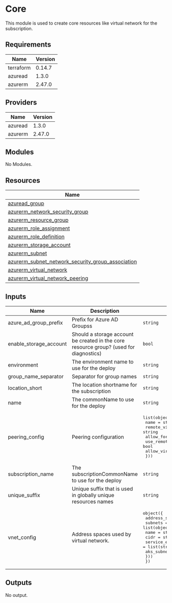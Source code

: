 # Core

This module is used to create core resources like virtual network for the subscription.

## Requirements

| Name | Version |
|------|---------|
| terraform | 0.14.7 |
| azuread | 1.3.0 |
| azurerm | 2.47.0 |

## Providers

| Name | Version |
|------|---------|
| azuread | 1.3.0 |
| azurerm | 2.47.0 |

## Modules

No Modules.

## Resources

| Name |
|------|
| [azuread_group](https://registry.terraform.io/providers/hashicorp/azuread/1.3.0/docs/data-sources/group) |
| [azurerm_network_security_group](https://registry.terraform.io/providers/hashicorp/azurerm/2.47.0/docs/resources/network_security_group) |
| [azurerm_resource_group](https://registry.terraform.io/providers/hashicorp/azurerm/2.47.0/docs/data-sources/resource_group) |
| [azurerm_role_assignment](https://registry.terraform.io/providers/hashicorp/azurerm/2.47.0/docs/resources/role_assignment) |
| [azurerm_role_definition](https://registry.terraform.io/providers/hashicorp/azurerm/2.47.0/docs/resources/role_definition) |
| [azurerm_storage_account](https://registry.terraform.io/providers/hashicorp/azurerm/2.47.0/docs/resources/storage_account) |
| [azurerm_subnet](https://registry.terraform.io/providers/hashicorp/azurerm/2.47.0/docs/resources/subnet) |
| [azurerm_subnet_network_security_group_association](https://registry.terraform.io/providers/hashicorp/azurerm/2.47.0/docs/resources/subnet_network_security_group_association) |
| [azurerm_virtual_network](https://registry.terraform.io/providers/hashicorp/azurerm/2.47.0/docs/resources/virtual_network) |
| [azurerm_virtual_network_peering](https://registry.terraform.io/providers/hashicorp/azurerm/2.47.0/docs/resources/virtual_network_peering) |

## Inputs

| Name | Description | Type | Default | Required |
|------|-------------|------|---------|:--------:|
| azure\_ad\_group\_prefix | Prefix for Azure AD Groupss | `string` | `"az"` | no |
| enable\_storage\_account | Should a storage account be created in the core resource group? (used for diagnostics) | `bool` | `false` | no |
| environment | The environment name to use for the deploy | `string` | n/a | yes |
| group\_name\_separator | Separator for group names | `string` | `"-"` | no |
| location\_short | The location shortname for the subscription | `string` | n/a | yes |
| name | The commonName to use for the deploy | `string` | n/a | yes |
| peering\_config | Peering configuration | <pre>list(object({<br>    name                         = string<br>    remote_virtual_network_id    = string<br>    allow_forwarded_traffic      = bool<br>    use_remote_gateways          = bool<br>    allow_virtual_network_access = bool<br>  }))</pre> | `[]` | no |
| subscription\_name | The subscriptionCommonName to use for the deploy | `string` | n/a | yes |
| unique\_suffix | Unique suffix that is used in globally unique resources names | `string` | `""` | no |
| vnet\_config | Address spaces used by virtual network. | <pre>object({<br>    address_space = list(string)<br>    subnets = list(object({<br>      name              = string<br>      cidr              = string<br>      service_endpoints = list(string)<br>      aks_subnet        = bool<br>    }))<br>  })</pre> | n/a | yes |

## Outputs

No output.
